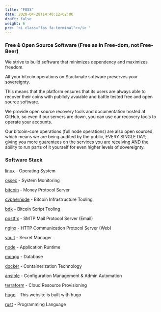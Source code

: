 ```yaml
---
title: "FOSS"
date: 2020-04-28T14:40:12+02:00
draft: false
weight: 6
pre: '<i class="fas fa-terminal"></i> '
---
```



### Free & Open Source Software (Free as in Free-dom, not Free-Beer)

We strive to build software that minimizes dependency and maximizes freedom. 

All your bitcoin operations on Stackmate software preserves your sovereignty. 

This means that the platform ensures that its users are always able to recover their coins with publicly avaiable and battle tested free and open source software.

We provide open source recovery tools and documentation hosted at GitHub, so even if our servers are down, you can use our recovery tools to operate your accounts. 

Our bitcoin-core operations (full node operations) are also open sourced, which means we are being audited by the public, EVERY SINGLE DAY; giving you more guarentees on the services you are receiving AND the ability to run parts of it yourself for even higher levels of sovereignty.

### Software Stack

[linux](https://github.com/torvalds/linux) - Operating System

[ossec](https://github.com/ossec/ossec) - System Monitoring

[bitcoin](https://github.com/bitcoin/bitcoin) - Money Protocol Server

[cyphernode](https://github.com/SatoshiPortal/cyphernode) - Bitcoin Infrastructure Tooling

[bdk](https://github.com/bitcoindevkit/bdk-cli) - Bitcoin Script Tooling

[postfix](http://www.postfix.org/) - SMTP Mail Protocol Server (Email)

[nginx](https://github.com/nginx/nginx) - HTTP Communication Protocol Server (Web)

[vault](https://github.com/hashicorp/vault) - Secret Manager

[node](https://nodejs.org) - Application Runtime

[mongo](https://github.com/mongodb/mongo) - Database

[docker](https://github.com/docker) - Containerization Technology

[ansible](https://github.com/ansible/ansible) - Configuration Management & Admin Automation

[terraform](https://github.com/hashicorp/terraform) - Cloud Resource Provisioning

[hugo](https://github.com/gohugoio/hugo) - This website is built with hugo

[rust](https://rust-lang.org) - Programming Language
